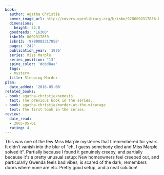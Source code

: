 ```yaml
---
book:
  author: Agatha Christie
  cover_image_url: http://covers.openlibrary.org/b/isbn/9780002317856-L.jpg
  dimensions:
    height: 22.0
  goodreads: '16300'
  isbn10: 0002317850
  isbn13: '9780002317856'
  pages: '242'
  publication_year: '1976'
  series: Miss Marple
  series_position: '13'
  spine_color: '#cbd8aa'
  tags:
  - mystery
  title: Sleeping Murder
plan:
  date_added: '2016-05-08'
related_books:
- book: agatha-christie/nemesis
  text: The previous book in the series.
- book: agatha-christie/murder-at-the-vicarage
  text: The first book in the series.
review:
  date_read:
  - 2005-05-01
  rating: 4
---
```

This was one of the few Miss Marple mysteries that I remembered for years. It didn't vanish into the blur of "eh, I
guess somebody died and Miss Marple solved it". Partially because I found it genuinely creepy, and partially because
it's a pretty unusual setup: New homeowners feel creeped out, and particularly Gwenda feels bad vibes, is scared of the
dark, remembers doors where none are etc. Pretty good setup, and a neat solution!
